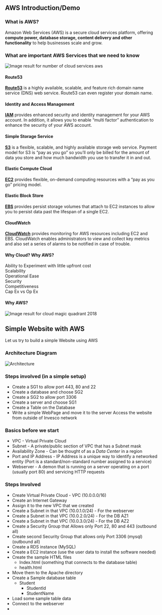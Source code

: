 ## AWS Introduction/Demo

### What is AWS?

Amazon Web Services (AWS) is a secure cloud services platform, offering **compute power, database storage, content delivery and other functionality** to help businesses scale and grow.


### What are important AWS Services that we need to know 

![Image result for number of cloud services aws](http://www.cyberphoton.com/wp-content/uploads/2016/02/aws-cloud-computing.jpg)

#### Route53

[**Route53**](http://aws.amazon.com/route53)  is a highly available, scalable, and feature rich domain name service (DNS) web service. Route53 can even register your domain name.

#### Identity and Access Management

[**IAM**](http://aws.amazon.com/iam/)  provides enhanced security and identity management for your AWS account. In addition, it allows you to enable “multi factor” authentication to enhance the security of your AWS account.

#### Simple Storage Service

[**S3**](http://aws.amazon.com/s3/)  is a flexible, scalable, and highly available storage web service. Payment model for S3 is “pay as you go” so you’ll only be billed for the amount of data you store and how much bandwidth you use to transfer it in and out.

#### Elastic Compute Cloud

[**EC2**](http://aws.amazon.com/ec2/)   provides flexible, on-demand computing resources with a “pay as you go” pricing model. 

#### Elastic Block Store

[**EBS**](http://aws.amazon.com/ebs/)  provides persist storage volumes that attach to EC2 instances to allow you to persist data past the lifespan of a single EC2. 

#### CloudWatch

[**CloudWatch**](http://aws.amazon.com/cloudwatch/)  provides monitoring for AWS resources including EC2 and EBS. CloudWatch enables administrators to view and collect key metrics and also set a series of alarms to be notified in case of trouble.

#### Why Cloud? Why AWS? 
Ability to Experiment with little upfront cost<br>
Scalability<br>
Operational Ease<br>
Security<br>
Competitiveness<br>
Cap Ex vs Op Ex<br>

#### Why AWS?
![Image result for cloud magic quadrant 2018](https://regmedia.co.uk/2018/05/29/gartner_iaas_mq_2018_supplied.jpg)

## Simple Website with AWS
Let us try to build a simple Website using AWS

### Architecture Diagram
![Architecture](https://s3.ap-south-1.amazonaws.com/nkamatam/WebServer.jpg)

### Steps involved (in a simple setup)
* Create a SG1 to allow port 443, 80 and 22
* Create a database and choose SG2
* Create a SG2 to allow port 3306
* Create a server and choose SG1
* Create a Table on the Database
* Write a simple WebPage and move it to the server
Access the website from outside of Invesco network



### Basics before we start
* VPC - Virtual Private Cloud
* Subnet - A private/public section of VPC that has a Subnet mask
*  Availability Zone - Can be thought of as  a _Data Center_ in a region
* Port and IP Address -  IP Address is a unique way to identify a networked entity (Port is a standard/non-standard number assigned to a service)
* Webserver - A demon that is running on a server operating on a port (usually port 80) and servicing HTTP requests 

### Steps Involved 
* Create Virtual Private Cloud - VPC (10.0.0.0/16)
* Create an Internet Gateway
* Assign it to the new VPC that we created
* Create a Subnet in that VPC (10.0.1.0/24) - For the webserver
* Create a Subnet in that VPC (10.0.2.0/24) - For the DB AZ1
* Create a Subnet in that VPC (10.0.3.0/24) - For the DB AZ2
* Create a Security Group that Allows only Port 22, 80 and 443 (outbound all)
* Create second Security Group that allows only Port 3306 (mysql) (outbound all)
* Create a RDS instance (MySQL)
* Create a EC2 instance  (use the user data to install the software needed)
* Create the sample HTML files 
	* Index.html (something that connects to the database table)
	* health.html
* Move them to the Apache directory
* Create a Sample database table
	* Student 
		* StudentId
		* StudentName
* Load some sample table data
*  Connect to the webserver
* 



<!--stackedit_data:
eyJoaXN0b3J5IjpbLTEyMzU1ODA1NzIsLTEwNzIyMjk0OSwxNj
AyNDkxMDQ3LC0zNDQ1Nzk2NDksLTU3NDE5MTE2MSwtMjEwMzI5
ODE3MywtMjkzNDIwMjM5LDc5OTQxOTAxOCwyNDcwNDMxMzQsMT
k5MDk1NDM5OSwtMTA1NzI1MDA0LC0xMzE2NTAxMzhdfQ==
-->